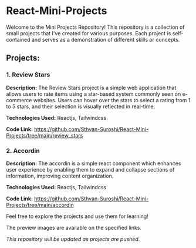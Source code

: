 # React-Mini-Projects

Welcome to the Mini Projects Repository! This repository is a collection of small projects that I've created for various purposes. Each project is self-contained and serves as a demonstration of different skills or concepts.

## Projects:

### 1. Review Stars

**Description:** The Review Stars project is a simple web application that allows users to rate items using a star-based system commonly seen on e-commerce websites. Users can hover over the stars to select a rating from 1 to 5 stars, and their selection is visually reflected in real-time.

**Technologies Used:** Reactjs, Tailwindcss

**Code Link:** https://github.com/Sthvan-Suroshi/React-Mini-Projects/tree/main/review_stars

### 2. Accordin

**Description:** The accordin is a simple react component which enhances user experience by enabling them to expand and collapse sections of information, improving content organization.

**Technologies Used:** Reactjs, Tailwindcss

**Code Link:** https://github.com/Sthvan-Suroshi/React-Mini-Projects/tree/main/accordin

Feel free to explore the projects and use them for learning!

The preview images are available on the specified links.

_This repository will be updated as projects are pushed_.
